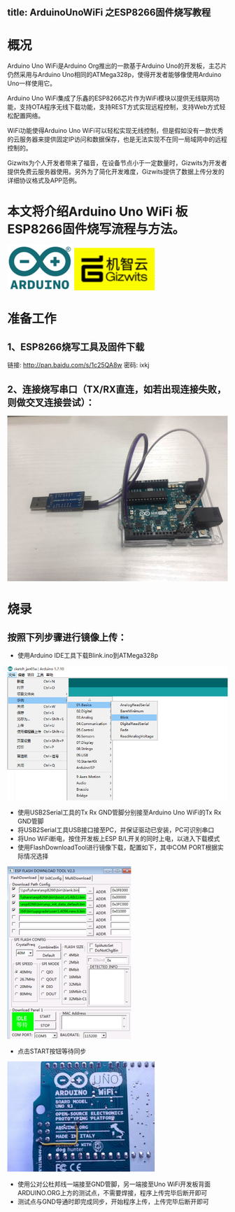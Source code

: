 title: ArduinoUnoWiFi 之ESP8266固件烧写教程
----


# 概况 
Arduino Uno WiFi是Arduino Org推出的一款基于Arduino Uno的开发板，主芯片仍然采用与Arduino Uno相同的ATMega328p，使得开发者能够像使用Arduino Uno一样使用它。

Arduino Uno WiFi集成了乐鑫的ESP8266芯片作为WiFi模块以提供无线联网功能，支持OTA程序无线下载功能，支持REST方式实现远程控制，支持Web方式轻松配置网络。 

WiFi功能使得Arduino Uno WiFi可以轻松实现无线控制，但是假如没有一款优秀的云服务器来提供固定IP访问和数据保存，也是无法实现不在同一局域网中的远程控制的。 

Gizwits为个人开发者带来了福音，在设备节点小于一定数量时，Gizwits为开发者提供免费云服务器使用。另外为了简化开发难度，Gizwits提供了数据上传分发的详细协议格式及APP范例。 

# 本文将介绍Arduino Uno WiFi 板ESP8266固件烧写流程与方法。

![Alt text](/assets/zh-cn/deviceDev/ArduinoUNO/Tutorial/1486536567292.png)     ![Alt text](/assets/zh-cn/deviceDev/ArduinoUNO/Tutorial/1486536575753.png)

                                                           

# 准备工作
## 1、ESP8266烧写工具及固件下载
链接: http://pan.baidu.com/s/1c25QA8w 密码: ixkj

## 2、连接烧写串口（TX/RX直连，如若出现连接失败，则做交叉连接尝试）：
![Alt text](/assets/zh-cn/deviceDev/ArduinoUNO/Tutorial/1486536736936.png)


# 烧录

## 按照下列步骤进行镜像上传：
 - 使用Arduino IDE工具下载Blink.ino到ATMega328p
 
![Alt text](/assets/zh-cn/deviceDev/ArduinoUNO/Tutorial/1486537111742.png)

 - 使用USB2Serial工具的Tx Rx GND管脚分别接至Arduino Uno WiFi的Tx Rx GND管脚
 - 将USB2Serial工具USB接口接至PC，并保证驱动已安装，PC可识别串口
 - 将Uno WiFi断电，按住开发板上ESP B/L开关的同时上电，以进入下载模式
 - 使用FlashDownloadTool进行镜像下载，配置如下，其中COM PORT根据实际情况选择
 
![Alt text](/assets/zh-cn/deviceDev/ArduinoUNO/Tutorial/1486537178559.png)

 - 点击START按钮等待同步
 
![Alt text](/assets/zh-cn/deviceDev/ArduinoUNO/Tutorial/1486537198801.png)

 - 使用公对公杜邦线一端接至GND管脚，另一端接至Uno WiFi开发板背面ARDUINO.ORG上方的测试点，不需要焊接，程序上传完毕后断开即可
 - 测试点与GND导通时即完成同步，开始程序上传，上传完毕后断开即可

